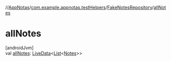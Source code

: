//[AppNotas](../../../index.md)/[com.example.appnotas.testHelpers](../index.md)/[FakeNotesRepository](index.md)/[allNotes](all-notes.md)

# allNotes

[androidJvm]\
val [allNotes](all-notes.md): [LiveData](https://developer.android.com/reference/kotlin/androidx/lifecycle/LiveData.html)&lt;[List](https://kotlinlang.org/api/latest/jvm/stdlib/kotlin-stdlib/kotlin.collections/-list/index.html)&lt;[Notes](../../com.example.appnotas.database/-notes/index.md)&gt;&gt;
